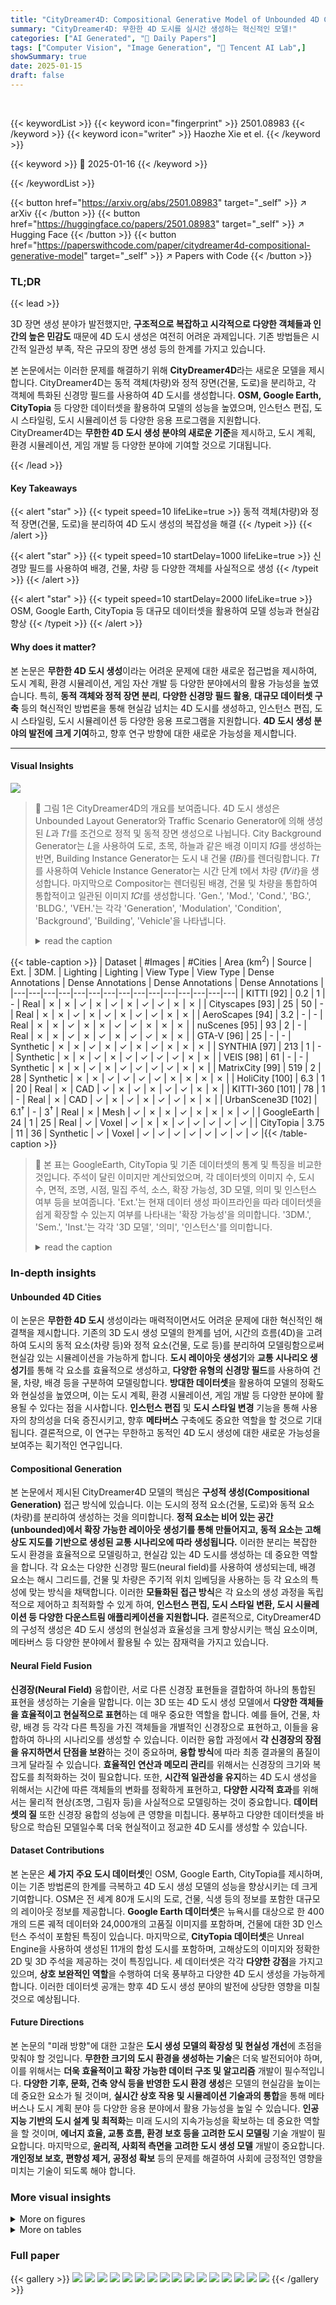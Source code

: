 ```yaml
---
title: "CityDreamer4D: Compositional Generative Model of Unbounded 4D Cities"
summary: "CityDreamer4D: 무한한 4D 도시를 실시간 생성하는 혁신적인 모델!"
categories: ["AI Generated", "🤗 Daily Papers"]
tags: ["Computer Vision", "Image Generation", "🏢 Tencent AI Lab",]
showSummary: true
date: 2025-01-15
draft: false
---
```


<br>

{{< keywordList >}}
{{< keyword icon="fingerprint" >}} 2501.08983 {{< /keyword >}}
{{< keyword icon="writer" >}} Haozhe Xie et el. {{< /keyword >}}
 
{{< keyword >}} 🤗 2025-01-16 {{< /keyword >}}
 
{{< /keywordList >}}

{{< button href="https://arxiv.org/abs/2501.08983" target="_self" >}}
↗ arXiv
{{< /button >}}
{{< button href="https://huggingface.co/papers/2501.08983" target="_self" >}}
↗ Hugging Face
{{< /button >}}
{{< button href="https://paperswithcode.com/paper/citydreamer4d-compositional-generative-model" target="_self" >}}
↗ Papers with Code
{{< /button >}}




### TL;DR


{{< lead >}}

3D 장면 생성 분야가 발전했지만, **구조적으로 복잡하고 시각적으로 다양한 객체들과 인간의 높은 민감도** 때문에 4D 도시 생성은 여전히 어려운 과제입니다. 기존 방법들은 시간적 일관성 부족, 작은 규모의 장면 생성 등의 한계를 가지고 있습니다. 



본 논문에서는 이러한 문제를 해결하기 위해 **CityDreamer4D**라는 새로운 모델을 제시합니다. CityDreamer4D는 동적 객체(차량)와 정적 장면(건물, 도로)을 분리하고, 각 객체에 특화된 신경망 필드를 사용하여 4D 도시를 생성합니다. **OSM, Google Earth, CityTopia** 등 다양한 데이터셋을 활용하여 모델의 성능을 높였으며, 인스턴스 편집, 도시 스타일링, 도시 시뮬레이션 등 다양한 응용 프로그램을 지원합니다. CityDreamer4D는 **무한한 4D 도시 생성 분야의 새로운 기준**을 제시하고, 도시 계획, 환경 시뮬레이션, 게임 개발 등 다양한 분야에 기여할 것으로 기대됩니다.

{{< /lead >}}


#### Key Takeaways

{{< alert "star" >}}
{{< typeit speed=10 lifeLike=true >}} 동적 객체(차량)와 정적 장면(건물, 도로)을 분리하여 4D 도시 생성의 복잡성을 해결 {{< /typeit >}}
{{< /alert >}}

{{< alert "star" >}}
{{< typeit speed=10 startDelay=1000 lifeLike=true >}} 신경망 필드를 사용하여 배경, 건물, 차량 등 다양한 객체를 사실적으로 생성 {{< /typeit >}}
{{< /alert >}}

{{< alert "star" >}}
{{< typeit speed=10 startDelay=2000 lifeLike=true >}} OSM, Google Earth, CityTopia 등 대규모 데이터셋을 활용하여 모델 성능과 현실감 향상 {{< /typeit >}}
{{< /alert >}}

#### Why does it matter?
본 논문은 **무한한 4D 도시 생성**이라는 어려운 문제에 대한 새로운 접근법을 제시하여, 도시 계획, 환경 시뮬레이션, 게임 자산 개발 등 다양한 분야에서의 활용 가능성을 높였습니다. 특히, **동적 객체와 정적 장면 분리**, **다양한 신경망 필드 활용**, **대규모 데이터셋 구축** 등의 혁신적인 방법론을 통해 현실감 넘치는 4D 도시를 생성하고, 인스턴스 편집, 도시 스타일링, 도시 시뮬레이션 등 다양한 응용 프로그램을 지원합니다.  **4D 도시 생성 분야의 발전에 크게 기여**하고, 향후 연구 방향에 대한 새로운 가능성을 제시합니다. 

------
#### Visual Insights



![](https://arxiv.org/html/2501.08983/x1.png)

> 🔼 그림 1은 CityDreamer4D의 개요를 보여줍니다. 4D 도시 생성은 Unbounded Layout Generator와 Traffic Scenario Generator에 의해 생성된 𝐿과 𝑇𝑡를 조건으로 정적 및 동적 장면 생성으로 나뉩니다. City Background Generator는 𝐿을 사용하여 도로, 초목, 하늘과 같은 배경 이미지 𝐼̂𝐺를 생성하는 반면, Building Instance Generator는 도시 내 건물 {𝐼̂𝐵𝑖}를 렌더링합니다. 𝑇𝑡를 사용하여 Vehicle Instance Generator는 시간 단계 t에서 차량 {𝐼̂𝑉𝑖𝑡}을 생성합니다. 마지막으로 Compositor는 렌더링된 배경, 건물 및 차량을 통합하여 통합적이고 일관된 이미지 𝐼̂𝐶𝑡를 생성합니다. 'Gen.', 'Mod.', 'Cond.', 'BG.', 'BLDG.', 'VEH.'는 각각 'Generation', 'Modulation', 'Condition', 'Background', 'Building', 'Vehicle'을 나타냅니다.
> <details>
> <summary>read the caption</summary>
> Figure 1: Overview of CityDreamer4D. 4D city generation is divided into static and dynamic scene generation, conditioned on 𝐋𝐋\mathbf{L}bold_L and 𝐓tsubscript𝐓𝑡\mathbf{T}_{t}bold_T start_POSTSUBSCRIPT italic_t end_POSTSUBSCRIPT, produced by Unbounded Layout Generator and Traffic Scenario Generator, respectively. City Background Generator uses 𝐋𝐋\mathbf{L}bold_L to create background images 𝐈^Gsubscript^𝐈𝐺\mathbf{\hat{I}}_{G}over^ start_ARG bold_I end_ARG start_POSTSUBSCRIPT italic_G end_POSTSUBSCRIPT for stuff like roads, vegetation, and the sky, while Building Instance Generator renders the buildings {𝐈^Bi}subscript^𝐈subscript𝐵𝑖\{\mathbf{\hat{I}}_{B_{i}}\}{ over^ start_ARG bold_I end_ARG start_POSTSUBSCRIPT italic_B start_POSTSUBSCRIPT italic_i end_POSTSUBSCRIPT end_POSTSUBSCRIPT } within the city. Using 𝐓tsubscript𝐓𝑡\mathbf{T}_{t}bold_T start_POSTSUBSCRIPT italic_t end_POSTSUBSCRIPT, Vehicle Instance Generator generates vehicles {𝐈^Vit}superscriptsubscript^𝐈subscript𝑉𝑖𝑡\{\mathbf{\hat{I}}_{V_{i}}^{t}\}{ over^ start_ARG bold_I end_ARG start_POSTSUBSCRIPT italic_V start_POSTSUBSCRIPT italic_i end_POSTSUBSCRIPT end_POSTSUBSCRIPT start_POSTSUPERSCRIPT italic_t end_POSTSUPERSCRIPT } at time step t𝑡titalic_t. Finally, Compositor combines the rendered background, buildings, and vehicles into a unified and coherent image 𝐈^Ctsuperscriptsubscript^𝐈𝐶𝑡\mathbf{\hat{I}}_{C}^{t}over^ start_ARG bold_I end_ARG start_POSTSUBSCRIPT italic_C end_POSTSUBSCRIPT start_POSTSUPERSCRIPT italic_t end_POSTSUPERSCRIPT. “Gen.”, “Mod.“, “Cond.”, “BG.”, “BLDG.”, and “VEH.” denote “Generation”, “Modulation”, “Condition”, “Background”, “Building”, and “Vehicle”, respectively.
> </details>





{{< table-caption >}}
| Dataset | #Images | #Cities | Area (km<sup>2</sup>) | Source | Ext. | 3DM. | Lighting | Lighting | View Type | View Type | Dense Annotations | Dense Annotations | Dense Annotations | Dense Annotations |
|---|---|---|---|---|---|---|---|---|---|---|---|---|---|---|
| KITTI [92] | 0.2 | 1 | - | Real | ✗ | ✗ | ✓ | ✗ | ✓ | ✗ | ✓ | ✓ | ✗ | ✗ |
| Cityscapes [93] | 25 | 50 | - | Real | ✗ | ✗ | ✓ | ✗ | ✓ | ✗ | ✓ | ✓ | ✗ | ✗ |
| AeroScapes [94] | 3.2 | - | - | Real | ✗ | ✗ | ✓ | ✗ | ✗ | ✓ | ✓ | ✗ | ✗ | ✗ |
| nuScenes [95] | 93 | 2 | - | Real | ✗ | ✗ | ✓ | ✗ | ✓ | ✗ | ✓ | ✓ | ✗ | ✗ |
| GTA-V [96] | 25 | - | - | Synthetic | ✗ | ✗ | ✓ | ✗ | ✓ | ✗ | ✓ | ✗ | ✗ | ✗ |
| SYNTHIA [97] | 213 | 1 | - | Synthetic | ✗ | ✗ | ✓ | ✗ | ✓ | ✓ | ✓ | ✓ | ✗ | ✗ |
| VEIS [98] | 61 | - | - | Synthetic | ✗ | ✗ | ✓ | ✗ | ✓ | ✓ | ✓ | ✓ | ✗ | ✗ |
| MatrixCity [99] | 519 | 2 | 28 | Synthetic | ✗ | ✗ | ✓ | ✓ | ✓ | ✓ | ✗ | ✗ | ✗ | ✗ |
| HoliCity [100] | 6.3 | 1 | 20 | Real | ✗ | CAD | ✓ | ✗ | ✓ | ✗ | ✓ | ✓ | ✗ | ✗ |
| KITTI-360 [101] | 78 | 1 | - | Real | ✗ | CAD | ✓ | ✗ | ✓ | ✗ | ✓ | ✓ | ✗ | ✗ |
| UrbanScene3D [102] | 6.1<sup>†</sup> | - | 3<sup>†</sup> | Real | ✗ | Mesh | ✓ | ✗ | ✗ | ✓ | ✗ | ✗ | ✗ | ✓ |
| GoogleEarth | 24 | 1 | 25 | Real | ✓ | Voxel | ✓ | ✗ | ✗ | ✓ | ✓ | ✓ | ✓ | ✓ |
| CityTopia | 3.75 | 11 | 36 | Synthetic | ✓ | Voxel | ✓ | ✓ | ✓ | ✓ | ✓ | ✓ | ✓ | ✓ |{{< /table-caption >}}

> 🔼 본 표는 GoogleEarth, CityTopia 및 기존 데이터셋의 통계 및 특징을 비교한 것입니다. 주석이 달린 이미지만 계산되었으며, 각 데이터셋의 이미지 수, 도시 수, 면적, 조명, 시점, 밀집 주석, 소스, 확장 가능성, 3D 모델, 의미 및 인스턴스 여부 등을 보여줍니다.  'Ext.'는 현재 데이터 생성 파이프라인을 따라 데이터셋을 쉽게 확장할 수 있는지 여부를 나타내는 '확장 가능성'을 의미합니다.  '3DM.', 'Sem.', 'Inst.'는 각각 '3D 모델', '의미', '인스턴스'를 의미합니다.
> <details>
> <summary>read the caption</summary>
> TABLE I: Comparison of Statistics and Properties: GoogleEarth, CityTopia, and Previous Datasets. Only annotated images are counted. “Ext.” stands for “Extendable”, indicating whether the dataset can be easily expanded following the current data generation pipeline. “3DM.”, “Sem.”, and “Inst.” refer to “3D Model”, “Semantic”, and “Instance”, respectively.
> </details>





### In-depth insights


#### Unbounded 4D Cities
이 논문은 **무한한 4D 도시** 생성이라는 매력적이면서도 어려운 문제에 대한 혁신적인 해결책을 제시합니다. 기존의 3D 도시 생성 모델의 한계를 넘어, 시간의 흐름(4D)을 고려하여 도시의 동적 요소(차량 등)와 정적 요소(건물, 도로 등)를 분리하여 모델링함으로써 현실감 있는 시뮬레이션을 가능하게 합니다.  **도시 레이아웃 생성기**와 **교통 시나리오 생성기**를 통해 각 요소를 효율적으로 생성하고, **다양한 유형의 신경망 필드**를 사용하여 건물, 차량, 배경 등을 구분하여 모델링합니다.  **방대한 데이터셋**을 활용하여 모델의 정확도와 현실성을 높였으며, 이는 도시 계획, 환경 시뮬레이션, 게임 개발 등 다양한 분야에 활용될 수 있다는 점을 시사합니다.  **인스턴스 편집** 및 **도시 스타일 변경** 기능을 통해 사용자의 창의성을 더욱 증진시키고, 향후 **메타버스** 구축에도 중요한 역할을 할 것으로 기대됩니다.  결론적으로, 이 연구는 무한하고 동적인 4D 도시 생성에 대한 새로운 가능성을 보여주는 획기적인 연구입니다.

#### Compositional Generation
본 논문에서 제시된 CityDreamer4D 모델의 핵심은 **구성적 생성(Compositional Generation)** 접근 방식에 있습니다. 이는 도시의 정적 요소(건물, 도로)와 동적 요소(차량)를 분리하여 생성하는 것을 의미합니다.  **정적 요소는 비어 있는 공간(unbounded)에서 확장 가능한 레이아웃 생성기를 통해 만들어지고, 동적 요소는 고해상도 지도를 기반으로 생성된 교통 시나리오에 따라 생성됩니다.** 이러한 분리는 복잡한 도시 환경을 효율적으로 모델링하고, 현실감 있는 4D 도시를 생성하는 데 중요한 역할을 합니다.  각 요소는 다양한 신경망 필드(neural field)를 사용하여 생성되는데, 배경 요소는 해시 그리드를, 건물 및 차량은 주기적 위치 임베딩을 사용하는 등 각 요소의 특성에 맞는 방식을 채택합니다. 이러한 **모듈화된 접근 방식**은 각 요소의 생성 과정을 독립적으로 제어하고 최적화할 수 있게 하여,  **인스턴스 편집, 도시 스타일 변환, 도시 시뮬레이션 등 다양한 다운스트림 애플리케이션을 지원합니다.**  결론적으로, CityDreamer4D의 구성적 생성은 4D 도시 생성의 현실성과 효율성을 크게 향상시키는 핵심 요소이며,  메타버스 등 다양한 분야에서 활용될 수 있는 잠재력을 가지고 있습니다.

#### Neural Field Fusion
**신경장(Neural Field)** 융합이란, 서로 다른 신경장 표현들을 결합하여 하나의 통합된 표현을 생성하는 기술을 말합니다. 이는 3D 또는 4D 도시 생성 모델에서 **다양한 객체들을 효율적이고 현실적으로 표현**하는 데 매우 중요한 역할을 합니다.  예를 들어, 건물, 차량, 배경 등 각각 다른 특징을 가진 객체들을 개별적인 신경장으로 표현하고, 이들을 융합하여 하나의 시나리오를 생성할 수 있습니다. 이러한 융합 과정에서 **각 신경장의 장점을 유지하면서 단점을 보완**하는 것이 중요하며, **융합 방식**에 따라 최종 결과물의 품질이 크게 달라질 수 있습니다.  **효율적인 연산과 메모리 관리**를 위해서는 신경장의 크기와 복잡도를 최적화하는 것이 필요합니다. 또한, **시간적 일관성을 유지**하는 4D 도시 생성을 위해서는 시간에 따른 객체들의 변화를 정확하게 표현하고, **다양한 시각적 효과**를 위해서는 물리적 현상(조명, 그림자 등)을 사실적으로 모델링하는 것이 중요합니다.  **데이터셋의 질** 또한 신경장 융합의 성능에 큰 영향을 미칩니다. 풍부하고 다양한 데이터셋을 바탕으로 학습된 모델일수록 더욱 현실적이고 정교한 4D 도시를 생성할 수 있습니다.

#### Dataset Contributions
본 논문은 **세 가지 주요 도시 데이터셋**인 OSM, Google Earth, CityTopia를 제시하며, 이는 기존 방법론의 한계를 극복하고 4D 도시 생성 모델의 성능을 향상시키는 데 크게 기여합니다. OSM은 전 세계 80개 도시의 도로, 건물, 식생 등의 정보를 포함한 대규모의 레이아웃 정보를 제공합니다.  **Google Earth 데이터셋**은 뉴욕시를 대상으로 한 400개의 드론 궤적 데이터와 24,000개의 고품질 이미지를 포함하며, 건물에 대한 3D 인스턴스 주석이 포함된 특징이 있습니다. 마지막으로, **CityTopia 데이터셋**은 Unreal Engine을 사용하여 생성된 11개의 합성 도시를 포함하며, 고해상도의 이미지와 정확한 2D 및 3D 주석을 제공하는 것이 특징입니다. 세 데이터셋은 각각 **다양한 강점**을 가지고 있으며,  **상호 보완적인 역할**을 수행하여 더욱 풍부하고 다양한 4D 도시 생성을 가능하게 합니다. 이러한 데이터셋 공개는 향후 4D 도시 생성 분야의 발전에 상당한 영향을 미칠 것으로 예상됩니다.

#### Future Directions
본 논문의 "미래 방향"에 대한 고찰은 **도시 생성 모델의 확장성 및 현실성 개선**에 초점을 맞춰야 할 것입니다.  **무한한 크기의 도시 환경을 생성하는 기술**은 더욱 발전되어야 하며, 이를 위해서는 **더욱 효율적이고 확장 가능한 데이터 구조 및 알고리즘** 개발이 필수적입니다.  **다양한 기후, 문화, 건축 양식 등을 반영한 도시 환경 생성**은 모델의 현실감을 높이는 데 중요한 요소가 될 것이며,  **실시간 상호 작용 및 시뮬레이션 기술과의 통합**을 통해 메타버스나 도시 계획 분야 등 다양한 응용 분야에서 활용 가능성을 높일 수 있습니다.  **인공지능 기반의 도시 설계 및 최적화**는 미래 도시의 지속가능성을 확보하는 데 중요한 역할을 할 것이며, **에너지 효율, 교통 흐름, 환경 보호 등을 고려한 도시 모델링** 기술 개발이 필요합니다.  마지막으로, **윤리적, 사회적 측면을 고려한 도시 생성 모델** 개발이 중요합니다. **개인정보 보호, 편향성 제거, 공정성 확보** 등의 문제를 해결하여 사회에 긍정적인 영향을 미치는 기술이 되도록 해야 합니다.


### More visual insights

<details>
<summary>More on figures
</summary>


![](https://arxiv.org/html/2501.08983/x2.png)

> 🔼 그림 2는 OSM(OpenStreetMap)과 Google Earth 데이터셋의 개요를 보여줍니다. (a)는 Google Earth 데이터셋에 있는 2D 및 3D 주석의 예시이며, OSM 데이터셋을 사용하여 자동으로 생성될 수 있습니다. (b)는 자동 주석 파이프라인을 전 세계 도시에 쉽게 적용할 수 있음을 보여줍니다. (c)는 Google Earth 데이터셋의 다양한 관점을 강조하는 데이터셋 통계를 보여줍니다.  즉,  OSM 데이터셋을 기반으로 Google Earth 이미지 데이터에 대한 2D 및 3D 어노테이션(주석)을 자동으로 생성하는 방법과, 이러한 자동화된 주석 생성 방식을 전 세계 여러 도시에 적용할 수 있음을 시각적으로 보여주는 그림입니다. 또한 Google Earth 데이터셋의 이미지들이 다양한 각도와 높이에서 촬영되었음을 보여주는 통계자료도 함께 제시합니다.
> <details>
> <summary>read the caption</summary>
> Figure 2: Overview of the OSM and GoogleEarth Datasets. (a) Examples of the 2D and 3D annotations in the GoogleEarth dataset, which can be automatically generated using the OSM dataset. (b) The automatic annotation pipeline can be readily adapted for worldwide cities. (c) The dataset statistics highlight the diverse perspectives in the GoogleEarth dataset.
> </details>



![](https://arxiv.org/html/2501.08983/x3.png)

> 🔼 그림 3은 CityTopia 데이터셋에 대한 개요를 보여줍니다. (a)는 가상 도시 생성 파이프라인을 보여줍니다. 프로토타입 인스턴스화, 표면 샘플링, 3D 인스턴스 주석을 나타내는 약어를 풀어서 설명합니다. (b)는 가상 도시 생성 중에 자동으로 생성된 주행 및 야간의 거리 전망과 항공 전망 모두에서 CityTopia 데이터셋의 2D 및 3D 주석의 예를 보여줍니다. (c)는 거리 전망과 항공 전망 모두에서 다양한 관점을 강조하는 데이터셋 통계를 보여줍니다.  CityTopia 데이터셋은 다양한 시각(주행 시점, 항공 시점, 주간, 야간)에서 고품질 합성 이미지를 제공하고, 각 이미지에 대한 정확한 2D 및 3D 주석을 포함하며, 대규모 4D 도시 생성을 위한 풍부한 데이터를 제공합니다.
> <details>
> <summary>read the caption</summary>
> Figure 3: Overview of the CityTopia Dataset. (a) The virtual city generation pipeline. “Pro.Inst.”, “Sur.Spl”, and “3D Inst. Anno.” denote “Prototype Instantiation”, “Surface Sampling”, and “3D Instance Annotation”, respectively. (b) Examples of 2D and 3D annotations in the CityTopia dataset are shown from both daytime and nighttime street-view and aerial-view perspectives, automatically generated during virtual city generation. (c) The dataset statistics highlight the diverse perspectives in both street and aerial views.
> </details>



![](https://arxiv.org/html/2501.08983/x4.png)

> 🔼 그림 4는 Google Earth 데이터셋을 기반으로 한 다양한 방법들의 정성적 비교 결과를 보여줍니다. SceneDreamer와 CityDreamer4D의 경우, Google Earth에는 차량에 대한 의미론적 주석이 부족하여 CityTopia에서 학습된 모델을 사용하여 차량을 생성했습니다. DimensionX의 경우 CityDreamer4D가 생성한 초기 프레임을 사용했습니다. 저자들이 제공한 InfiniCity 결과는 더 나은 시각화를 위해 확대했습니다. Pers.Nature는 PersistentNature의 약자입니다.  이 그림은 각 모델이 Google Earth 데이터셋에서 얼마나 사실적인 도시 장면을 생성하는지, 특히 건물과 차량의 디테일과 전체적인 도시 구조의 현실성을 비교 분석하는 데 도움이 됩니다.
> <details>
> <summary>read the caption</summary>
> Figure 4: Qualitative Comparison on Google Earth. For SceneDreamer [7] and CityDreamer4D, vehicles are generated using models trained on CityTopia due to the lack of semantic annotations for vehicles in Google Earth. For DimensionX [107], the initial frame is provided by CityDreamer4D. The visual results of InfiniCity [26], provided by the authors, have been zoomed in for better viewing. “Pers.Nature” stands for “PersistentNature” [105].
> </details>



![](https://arxiv.org/html/2501.08983/x5.png)

> 🔼 그림 5는 CityTopia 데이터셋을 기반으로 다양한 4D 도시 생성 모델들의 성능을 비교한 정성적 결과를 보여줍니다.  DimensionX와 DreamScene4D는 CityTopia 데이터셋의 이미지를 초기 프레임 또는 입력 프레임으로 사용했습니다. PersistentNature [105]는 별도로 명시되어 있습니다.  이 그림은 각 모델이 생성한 4D 도시의 시각적 품질과 현실성, 다양성을 보여주어, CityDreamer4D를 포함한 여러 모델의 장단점을 한눈에 비교할 수 있도록 합니다.  각 모델의 생성 결과는 여러 시점에서의 이미지 시퀀스로 표현되어, 시간적 일관성 및 시각적 품질을 평가하는 데 도움이 됩니다.
> <details>
> <summary>read the caption</summary>
> Figure 5: Qualitative Comparison on CityTopia. The initial frame for DimensionX and the input frames for DreamScene4D are chosen from the dataset. “Pers.Nature” refers to “PersistentNature” [105].
> </details>



![](https://arxiv.org/html/2501.08983/x6.png)

> 🔼 그림 6은 제시된 4D 도시 생성 모델에 대한 사용자 연구 결과를 보여줍니다.  5점 척도(5점이 최고)로 사용자들이 인식 품질, 4D 사실성, 시점 일관성 세 가지 측면에서 각 모델의 성능을 평가했습니다.  PersistentNature는 논문 [105]에서 제시된 모델을 의미합니다.  그래프는 각 모델에 대한 평균 점수를 보여주어 CityDreamer4D 모델이 다른 모델들에 비해 훨씬 우수한 성능을 보임을 시각적으로 나타냅니다.
> <details>
> <summary>read the caption</summary>
> Figure 6: User Study on 4D City Generation. All scores are in the range of 5, with 5 indicating the best. “Pers.Nature” refers to “PersistentNature” [105].
> </details>



![](https://arxiv.org/html/2501.08983/x7.png)

> 🔼 그림 7은 논문의 Unbounded Layout Generator(제한 없는 도시 레이아웃 생성기) 섹션에 포함된 그림으로, 세 가지 다른 방법(Ours, InfinityGAN, IPSM)을 사용하여 생성된 도시 레이아웃의 높이 맵을 비교한 것입니다. 높이 맵 값은 각 맵 내 최댓값으로 나누어 0과 1 사이의 범위로 정규화되었습니다.  각 방법의 결과는 시각적으로 비교되어, 생성된 도시 레이아웃의 질적 차이를 보여줍니다.  Ours 방법은 더욱 사실적이고 디테일한 도시 레이아웃을 생성하는 것을 시각적으로 확인할 수 있습니다.
> <details>
> <summary>read the caption</summary>
> Figure 7: Qualitative Comparison of City Layout Generators. The height map values are normalized to a range of [0,1]01[0,1][ 0 , 1 ] by dividing each value by the maximum value within the map.
> </details>



![](https://arxiv.org/html/2501.08983/x8.png)

> 🔼 그림 8은 건물 인스턴스 생성기(BIG)의 변형에 대한 정성적 비교를 보여줍니다. (a)와 (b)는 각각 BIG와 인스턴스 레이블을 제거했을 때의 효과를 보여줍니다. (c)부터 (f)까지는 다양한 장면 매개변수화의 결과를 보여줍니다. 'Enc.'는 '인코더'의 약자입니다.  이 그림은 3.4절에 제시된 건물 인스턴스 생성기의 성능을 평가하기 위해 다양한 설정으로 생성된 결과 이미지들을 보여주는 것으로,  인코더 종류(전역/국소), 위치 인코딩 방식(해시 그리드/사인 코사인 함수)에 따른 결과 차이를 시각적으로 비교하여 각 요소의 중요성을 보여줍니다.
> <details>
> <summary>read the caption</summary>
> Figure 8: Qualitative Comparison of Building Instance Generator (BIG) Variants. (a) and (b) illustrate the effects of removing BIG and instance labels, respectively. (c)–(f) present the results of various scene parameterizations. Note that “Enc.” is an abbreviation for “Encoder”.
> </details>



![](https://arxiv.org/html/2501.08983/x9.png)

> 🔼 그림 9는 CityDreamer4D의 차량 인스턴스 생성기(VIG)의 변형에 대한 정성적 비교를 보여줍니다. (a)와 (b)는 각각 VIG와 정규화를 제거했을 때의 영향을 보여주며, (c)부터 (f)는 다양한 장면 매개변수화 결과를 보여줍니다. 'Enc.'는 '인코더'의 약자입니다.  이 그림은 VIG의 구성요소(정규화, 인코더 종류, 위치 인코딩 방식)가 생성된 차량의 시각적 품질에 미치는 영향을 보여주는 실험 결과를 보여줍니다.
> <details>
> <summary>read the caption</summary>
> Figure 9: Qualitative Comparison of Vehicle Instance Generator (VIG) Variants. (a) and (b) illustrate the effects of removing VIG and canonicalization, respectively. (c)–(f) present the results of various scene parameterizations. Note that “Enc.” is an abbreviation for “Encoder”.
> </details>



![](https://arxiv.org/html/2501.08983/x10.png)

> 🔼 그림 10은 CityDreamer4D 모델이 생성한 도시 환경에서 국소적 편집의 결과를 보여줍니다. (a)와 (c)는 차량의 위치, 스타일, 개수 등을 변경한 결과를, (b)와 (d)는 건물의 높이, 스타일 등을 변경한 결과를 보여줍니다.  모델의 구성 요소 간의 독립적인 특성 덕분에 특정 객체만을 수정하고 다른 요소들에는 영향을 주지 않고 도시의 특징을 자유롭게 바꿀 수 있음을 보여줍니다.
> <details>
> <summary>read the caption</summary>
> Figure 10: Localized Editing on the Generated Cities. (a) and (c) show vehicle editing results, while (b) and (d) present building editing results.
> </details>



![](https://arxiv.org/html/2501.08983/x11.png)

> 🔼 본 그림은 ControlNet을 사용하여 텍스트 기반으로 도시 스타일을 변경하는 실험 결과를 보여줍니다.  Minecraft와 Cyberpunk 두 가지 스타일로 도시를 변환했으며, 다양한 시점에서 촬영한 이미지들에서도 일관된 시각적 결과를 유지하고 있음을 보여줍니다.  이는 ControlNet이 다중 시점 일관성을 유지하면서 다양한 스타일의 도시 생성을 가능하게 함을 시사합니다.
> <details>
> <summary>read the caption</summary>
> Figure 11: Text-driven City Stylization with ControlNet. The multi-view consistency is preserved in stylized Minecraft and Cyberpunk cities.
> </details>



![](https://arxiv.org/html/2501.08983/x12.png)

> 🔼 그림 12는 CityDreamer4D 모델이 생성한 600프레임의 궤도 비디오에 대한 COLMAP 재구성 결과를 보여줍니다. 빨간색 원은 카메라 위치를 나타내며, 명확한 점 구름은 CityDreamer4D의 일관된 렌더링 성능을 보여줍니다.  이 그림은 CityDreamer4D가 생성한 장면의 3D 일관성을 시각적으로 증명합니다. 즉, 다양한 각도에서 촬영한 이미지들이 하나의 일관된 3D 모델로 정확하게 재구성될 수 있음을 보여줍니다.  이는 CityDreamer4D가 생성한 4D 도시의 시각적 정확성과 일관성에 대한 강력한 증거입니다.  'Recon.'은 'Reconstruction'의 약자입니다.
> <details>
> <summary>read the caption</summary>
> Figure 12: COLMAP Reconstruction of 600-frame Orbital Videos. The red ring shows the camera positions, and the clear point clouds demonstrate CityDreamer4D’s consistent rendering. Note that ”Recon.” stands for ”Reconstruction.”
> </details>



![](https://arxiv.org/html/2501.08983/x13.png)

> 🔼 그림 13은 CityDreamer4D 모델의 조명 재조정 효과를 보여줍니다. (a)는 Lambertian 셰이딩으로 인한 균일한 조명, (b)는 그림자 매핑을 통한 그림자 및 간섭 효과, (c)는 카메라를 왼쪽에 배치한 최종 재조정 결과를 각각 나타냅니다. Lambertian 셰이딩은 균일한 조명을 생성하고, 그림자 매핑은 그림자 및 간섭 효과를 시뮬레이션합니다. 최종 결과는 현실적인 그림자와 조명 효과를 보여줍니다.
> <details>
> <summary>read the caption</summary>
> Figure 13: Directional Light Relighting Effect. (a) and (b) show the lighting intensity. (c) illustrates the relighting effect. Note that “S.M.” denotes “Shadow Mapping”.
> </details>



</details>




<details>
<summary>More on tables
</summary>


{{< table-caption >}}
| Methods | GoogleEarth FID ↓ | GoogleEarth KID ↓ | GoogleEarth VBench ↑ | GoogleEarth DE ↓ | GoogleEarth CE ↓ | CityTopia FID ↓ | CityTopia KID ↓ | CityTopia VBench ↑ | CityTopia DE ↓ | CityTopia CE ↓ |
|---|---|---|---|---|---|---|---|---|---|---|
| SGAM [104] | 277.6 | 0.358 | 0.691 | 0.575 | 239.2 | 330.1 | 0.284 | 0.690 | 0.571 | 233.5 |
| PersistentNature [105] | 123.8 | 0.109 | 0.706 | 0.326 | 86.37 | 235.3 | 0.215 | 0.713 | 0.428 | 127.3 |
| SceneDreamer [7] | 232.2 | 0.204 | 0.781 | 0.153 | 0.186 | 195.1 | 0.126 | 0.708 | 0.185 | 0.162 |
| DreamScene4D [106] | - | - | - | - | - | 288.2 | 0.136 | 0.715 | 0.199 | 0.146 |
| DimensionX [107] | 206.9 | 0.182 | 0.805 | - | - | 171.4 | 0.070 | 0.815 | - | - |
| CityDreamer4D (Ours) | **96.83** | **0.096** | **0.834** | **0.138** | **0.060** | **88.48** | **0.049** | **0.825** | **0.150** | **0.063** |{{< /table-caption >}}
> 🔼 이 표는 Google Earth 및 CityTopia 데이터셋에서 다양한 방법들을 정량적으로 비교한 결과를 보여줍니다.  비교 대상은 SGAM, PersistentNature, SceneDreamer, DreamScene4D, DimensionX 및 CityDreamer4D이며, FID, KID, VBench, DE, CE 지표를 사용하여 성능을 평가했습니다.  InfiniCity는 오픈소스가 아니므로 비교에서 제외되었습니다.  가장 좋은 값은 굵게 표시되어 있습니다.
> <details>
> <summary>read the caption</summary>
> TABLE II: Quantitative Comparison. The best values are highlighted in bold. Note that InfiniCity is not included in this comparison as it is not open-sourced.
> </details>

{{< table-caption >}}
| Methods | FID ↓ | KID ↓ |
|---|---|---|
| IPSM [113] | 321.47 | 0.502 |
| InfinityGAN [114] | 183.14 | 0.288 |
| UIG (Ours) | **124.45** | **0.123** |{{< /table-caption >}}
> 🔼 이 표는 논문의 5.4절(Ablation Studies)에서 무한한 도시 레이아웃 생성기(Unbounded Layout Generator, ULG)의 성능을 정량적으로 비교 분석한 결과를 보여줍니다.  세 가지 방법(IPSM, InfinityGAN, ULG)의 FID와 KID 점수를 비교하여 ULG의 우수성을 입증합니다. 생성된 이미지는 중앙을 기준으로 4096x4096 크기로 자르고 비교 분석했습니다.  FID(Fréchet Inception Distance)와 KID(Kernel Inception Distance)는 생성된 이미지의 품질을 측정하는 지표입니다. 낮은 값일수록 생성된 이미지의 품질이 실제 이미지와 유사하다는 것을 의미합니다.  이 표를 통해 ULG가 다른 두 방법보다 훨씬 더 좋은 성능을 보임을 확인할 수 있습니다.
> <details>
> <summary>read the caption</summary>
> TABLE III: Quantitative Comparison of Ubounded Layout Generator (UIG). The best values are highlighted in bold. The generated images are centrally cropped to a size of 4096×\times×4096.
> </details>

{{< table-caption >}}
| BIG | Inst. | Encoder G | Encoder L | Pos.Enc. Hash | Pos.Enc. SinCos | FID ↓ | KID ↓ | DE ↓ | CE ↓ |
|---|---|---|---|---|---|---|---|---|---| 
| ✗ | ✗ | - | - | - | - | 195.1 | 0.126 | 0.185 | 0.162 |
| ✓ | ✗ | ✗ | ✓ | ✗ | ✓ | 167.8 | 0.094 | 0.157 | 0.087 |
| ✓ | ✓ | ✓ | ✗ | ✓ | ✗ | 196.8 | 0.124 | 0.165 | 0.159 |
| ✓ | ✓ | ✓ | ✗ | ✗ | ✓ | 197.9 | 0.132 | 0.162 | 0.152 |
| ✓ | ✓ | ✗ | ✓ | ✓ | ✗ | 182.3 | 0.111 | 0.155 | 0.092 |
| ✓ | ✓ | ✗ | ✓ | ✗ | ✓ | **88.48** | **0.049** | **0.150** | **0.063** |{{< /table-caption >}}
> 🔼 표 IV는 건물 인스턴스 생성기의 변형에 대한 정량적 비교 결과를 보여줍니다.  가장 좋은 값은 굵게 표시되어 있습니다.  'Inst.'는 '인스턴스 레이블'을, 'Pos.Enc.'는 '위치 인코딩'을 의미하며, 'G'는 '전역 인코더'를, 'L'는 '지역 인코더'를 나타냅니다. 이 표는 각 인코더(전역/지역)와 위치 인코딩 기법(해시, 사인-코사인) 조합에 따른 FID, KID, DE, CE 값을 비교하여 어떤 조합이 건물 인스턴스 생성 성능에 가장 효과적인지 보여줍니다. 인스턴스 레이블의 유무에 따른 성능 차이도 확인할 수 있습니다.
> <details>
> <summary>read the caption</summary>
> TABLE IV: Quantitative Comparison of Building Instance Generator Variants. The best values are highlighted in bold. Note that “Inst.” and “Pos.Enc.” refer to “Instance Labels” and “Positional Encoding”, while “G” and “L” denote “Global Encoder” and “Local Encoder”, respectively.
> </details>

{{< table-caption >}}
| VIG | Can. | Encoder G | Encoder L | Pos.Enc. Hash | Pos.Enc. SinCos | FID ↓ | KID ↓ | DE ↓ | CE ↓ |
|---|---|---|---|---|---|---|---|---|---| 
| ✗ | ✗ | - | - | - | - | 419.3 | 0.576 | 0.364 | 1.276 |
| ✓ | ✗ | ✓ | ✗ | ✗ | ✓ | 273.4 | 0.530 | 0.289 | 0.966 |
| ✓ | ✓ | ✓ | ✗ | ✓ | ✗ | 229.2 | 0.428 | 0.259 | 0.989 |
| ✓ | ✓ | ✓ | ✗ | ✗ | ✓ | 273.4 | 0.521 | 0.265 | 0.997 |
| ✓ | ✓ | ✗ | ✓ | ✓ | ✗ | **142.3** | **0.276** | **0.202** | **0.824** |
| ✓ | ✓ | ✗ | ✓ | ✗ | ✓ | 200.5 | 0.403 | 0.332 | 1.117 |{{< /table-caption >}}
> 🔼 이 표는 CityTopia 데이터셋의 차량 전용 도시에서 계산된 다양한 차량 인스턴스 생성기 변형에 대한 정량적 비교 결과를 보여줍니다.  최상의 값은 굵게 표시되어 있으며, 'Can.'은 '정규화', 'Pos.Enc.'는 '위치 인코딩', 'G'는 '전역 인코더', 'L'은 '지역 인코더'를 각각 나타냅니다.  각 변형은 FID, KID, DE, CE와 같은 다양한 지표를 사용하여 평가되었으며, 이는 이미지 품질, 깊이 정확도 및 멀티뷰 일관성을 반영합니다. 이 표는 여러 가지 차량 인스턴스 생성기 아키텍처를 비교하여 성능을 평가하고 분석하는 데 사용할 수 있습니다.
> <details>
> <summary>read the caption</summary>
> TABLE V: Quantitative Comparison of Vehicle Instance Generator Variants. All metrics are computed on the vehicle-only city from the CityTopia dataset. The best values are highlighted in bold. Note that “Can.” and “Pos.Enc.” refer to “Canonicalization” and “Positional Encoding”, while “G” and “L” denote “Global Encoder” and “Local Encoder”, respectively.
> </details>

</details>




### Full paper

{{< gallery >}}
<img src="paper_images/1.png" class="grid-w50 md:grid-w33 xl:grid-w25" />
<img src="paper_images/2.png" class="grid-w50 md:grid-w33 xl:grid-w25" />
<img src="paper_images/3.png" class="grid-w50 md:grid-w33 xl:grid-w25" />
<img src="paper_images/4.png" class="grid-w50 md:grid-w33 xl:grid-w25" />
<img src="paper_images/5.png" class="grid-w50 md:grid-w33 xl:grid-w25" />
<img src="paper_images/6.png" class="grid-w50 md:grid-w33 xl:grid-w25" />
<img src="paper_images/7.png" class="grid-w50 md:grid-w33 xl:grid-w25" />
<img src="paper_images/8.png" class="grid-w50 md:grid-w33 xl:grid-w25" />
<img src="paper_images/9.png" class="grid-w50 md:grid-w33 xl:grid-w25" />
<img src="paper_images/10.png" class="grid-w50 md:grid-w33 xl:grid-w25" />
<img src="paper_images/11.png" class="grid-w50 md:grid-w33 xl:grid-w25" />
<img src="paper_images/12.png" class="grid-w50 md:grid-w33 xl:grid-w25" />
<img src="paper_images/13.png" class="grid-w50 md:grid-w33 xl:grid-w25" />
<img src="paper_images/14.png" class="grid-w50 md:grid-w33 xl:grid-w25" />
<img src="paper_images/15.png" class="grid-w50 md:grid-w33 xl:grid-w25" />
<img src="paper_images/16.png" class="grid-w50 md:grid-w33 xl:grid-w25" />
{{< /gallery >}}